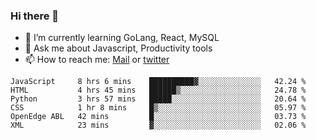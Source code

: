 ### Hi there 👋

- 🌱 I’m currently learning GoLang, React, MySQL
- 💬 Ask me about Javascript, Productivity tools 
- 📫 How to reach me: [Mail](mailto:kvaishak47@gmail.com) or [twitter](https://twitter.com/kvaish4k)

<!--START_SECTION:waka-->

```text
JavaScript     8 hrs 6 mins    ██████████▓░░░░░░░░░░░░░░   42.24 %
HTML           4 hrs 45 mins   ██████▒░░░░░░░░░░░░░░░░░░   24.78 %
Python         3 hrs 57 mins   █████░░░░░░░░░░░░░░░░░░░░   20.64 %
CSS            1 hr 8 mins     █▒░░░░░░░░░░░░░░░░░░░░░░░   05.97 %
OpenEdge ABL   42 mins         █░░░░░░░░░░░░░░░░░░░░░░░░   03.73 %
XML            23 mins         ▓░░░░░░░░░░░░░░░░░░░░░░░░   02.06 %
```

<!--END_SECTION:waka-->
